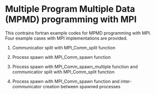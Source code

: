 # Multiple Program Multiple Data (MPMD) programming with MPI

This contrains fortran example codes for MPMD programming with MPI. Four example cases with MPI implementations are provided. 

1. Communicatior split with MPI_Comm_split function


2. Process spawn with MPI_Comm_spawn function

3. Process spawn with MPI_Comm_spawn_multiple function and communicatior split with MPI_Comm_split function

4. Process spawn with MPI_Comm_spawn function and inter-communicator creation between spawned processes
